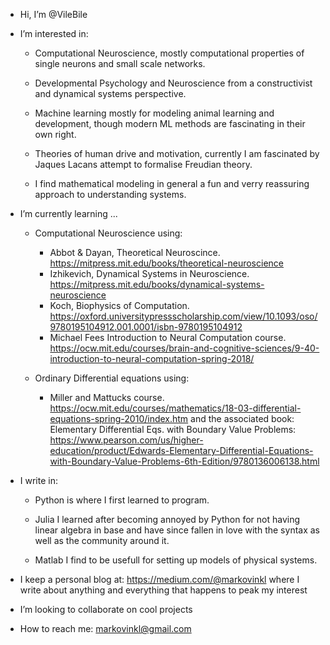 - Hi, I’m @VileBile
- I’m interested in: 
     - Computational Neuroscience, mostly computational properties of single neurons and small scale networks.
      
     - Developmental Psychology and Neuroscience from a constructivist and dynamical systems perspective.
     
     - Machine learning mostly for modeling animal learning and development, though modern ML methods are fascinating in their own right.
     
     - Theories of human drive and motivation, currently I am fascinated by Jaques Lacans attempt to formalise Freudian theory.
     
     - I find mathematical modeling in general a fun and verry reassuring approach to understanding systems.

- I’m currently learning ...
      
     - Computational Neuroscience using:
          - Abbot & Dayan, Theoretical Neuroscince. https://mitpress.mit.edu/books/theoretical-neuroscience
          - Izhikevich, Dynamical Systems in Neuroscience. https://mitpress.mit.edu/books/dynamical-systems-neuroscience 
          - Koch, Biophysics of Computation. https://oxford.universitypressscholarship.com/view/10.1093/oso/9780195104912.001.0001/isbn-9780195104912
          - Michael Fees Introduction to Neural Computation course. https://ocw.mit.edu/courses/brain-and-cognitive-sciences/9-40-introduction-to-neural-computation-spring-2018/
      
     - Ordinary Differential equations using:
          - Miller and Mattucks course. https://ocw.mit.edu/courses/mathematics/18-03-differential-equations-spring-2010/index.htm
               and the associated book: Elementary Differential Eqs. with Boundary Value Problems: https://www.pearson.com/us/higher-education/product/Edwards-Elementary-Differential-Equations-with-Boundary-Value-Problems-6th-Edition/9780136006138.html

- I write in:
    - Python is where I first learned to program.
    
    - Julia I learned after becoming annoyed by Python for not having linear algebra in base and have since fallen in love with the syntax as well as the community around it.
    
    - Matlab I find to be usefull for setting up models of physical systems.
    
- I keep a personal blog at: https://medium.com/@markovinkl where I write about anything and everything that happens to peak my interest


- I’m looking to collaborate on cool projects

- How to reach me:
    markovinkl@gmail.com
<!---
VileBile/VileBile is a ✨ special ✨ repository because its `README.md` (this file) appears on your GitHub profile.
You can click the Preview link to take a look at your changes.
--->
